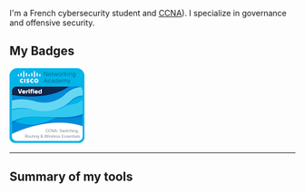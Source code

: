 

I'm a French cybersecurity student and [CCNA](https://www.credly.com/badges/91583a35-6351-4a33-b904-b40d6503ca3e/public_url)). I specialize in governance and offensive security.

## My Badges

![](pics/ccna-switching-routing-and-wireless-essentials.1.png)

---

## Summary of my tools

